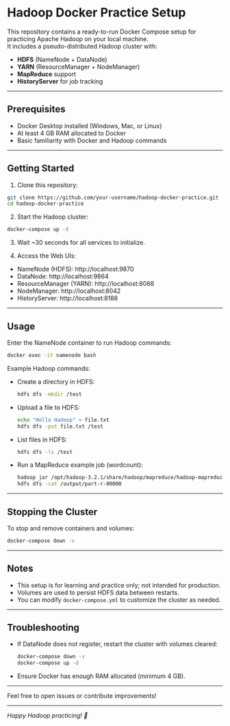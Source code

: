 
# Hadoop Docker Practice Setup

This repository contains a ready-to-run Docker Compose setup for practicing Apache Hadoop on your local machine.  
It includes a pseudo-distributed Hadoop cluster with:

- **HDFS** (NameNode + DataNode)
- **YARN** (ResourceManager + NodeManager)
- **MapReduce** support
- **HistoryServer** for job tracking

---

## Prerequisites

- Docker Desktop installed (Windows, Mac, or Linux)
- At least 4 GB RAM allocated to Docker
- Basic familiarity with Docker and Hadoop commands

---

## Getting Started

1. Clone this repository:

```bash
git clone https://github.com/your-username/hadoop-docker-practice.git
cd hadoop-docker-practice
```

2. Start the Hadoop cluster:

```bash
docker-compose up -d
```

3. Wait ~30 seconds for all services to initialize.

4. Access the Web UIs:

- NameNode (HDFS): http://localhost:9870
- DataNode: http://localhost:9864
- ResourceManager (YARN): http://localhost:8088
- NodeManager: http://localhost:8042
- HistoryServer: http://localhost:8188

---

## Usage

Enter the NameNode container to run Hadoop commands:

```bash
docker exec -it namenode bash
```

Example Hadoop commands:

- Create a directory in HDFS:
  ```bash
  hdfs dfs -mkdir /test
  ```
- Upload a file to HDFS:
  ```bash
  echo "Hello Hadoop" > file.txt
  hdfs dfs -put file.txt /test
  ```
- List files in HDFS:
  ```bash
  hdfs dfs -ls /test
  ```
- Run a MapReduce example job (wordcount):
  ```bash
  hadoop jar /opt/hadoop-3.2.1/share/hadoop/mapreduce/hadoop-mapreduce-examples-3.2.1.jar wordcount /test /output
  hdfs dfs -cat /output/part-r-00000
  ```

---

## Stopping the Cluster

To stop and remove containers and volumes:

```bash
docker-compose down -v
```

---

## Notes

- This setup is for learning and practice only; not intended for production.
- Volumes are used to persist HDFS data between restarts.
- You can modify `docker-compose.yml` to customize the cluster as needed.

---

## Troubleshooting

- If DataNode does not register, restart the cluster with volumes cleared:

  ```bash
  docker-compose down -v
  docker-compose up -d
  ```

- Ensure Docker has enough RAM allocated (minimum 4 GB).

---

Feel free to open issues or contribute improvements!

---

*Happy Hadoop practicing! 🚀*
